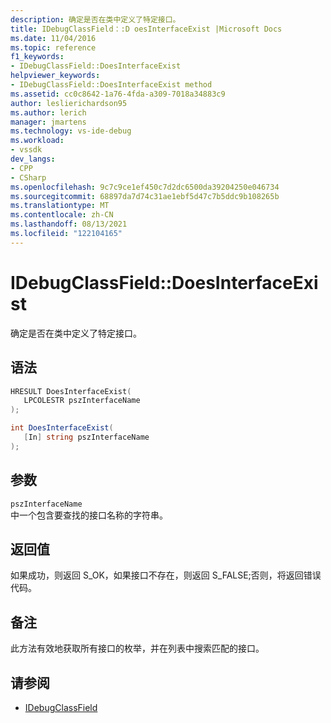 ```yaml
---
description: 确定是否在类中定义了特定接口。
title: IDebugClassField：:D oesInterfaceExist |Microsoft Docs
ms.date: 11/04/2016
ms.topic: reference
f1_keywords:
- IDebugClassField::DoesInterfaceExist
helpviewer_keywords:
- IDebugClassField::DoesInterfaceExist method
ms.assetid: cc0c8642-1a76-4fda-a309-7018a34883c9
author: leslierichardson95
ms.author: lerich
manager: jmartens
ms.technology: vs-ide-debug
ms.workload:
- vssdk
dev_langs:
- CPP
- CSharp
ms.openlocfilehash: 9c7c9ce1ef450c7d2dc6500da39204250e046734
ms.sourcegitcommit: 68897da7d74c31ae1ebf5d47c7b5ddc9b108265b
ms.translationtype: MT
ms.contentlocale: zh-CN
ms.lasthandoff: 08/13/2021
ms.locfileid: "122104165"
---
```

# <a name="idebugclassfielddoesinterfaceexist"></a>IDebugClassField::DoesInterfaceExist
确定是否在类中定义了特定接口。

## <a name="syntax"></a>语法

```cpp
HRESULT DoesInterfaceExist( 
   LPCOLESTR pszInterfaceName
);
```

```csharp
int DoesInterfaceExist(
   [In] string pszInterfaceName
);
```

## <a name="parameters"></a>参数
`pszInterfaceName`\
中一个包含要查找的接口名称的字符串。

## <a name="return-value"></a>返回值
 如果成功，则返回 S_OK，如果接口不存在，则返回 S_FALSE;否则，将返回错误代码。

## <a name="remarks"></a>备注
 此方法有效地获取所有接口的枚举，并在列表中搜索匹配的接口。

## <a name="see-also"></a>请参阅
- [IDebugClassField](../../../extensibility/debugger/reference/idebugclassfield.md)
